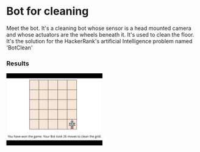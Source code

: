 # Bot for cleaning
Meet the bot. It's a cleaning bot whose sensor is a head mounted camera and whose actuators are the wheels beneath it. It's used to clean the floor. It's the solution for the HackerRank's artificial Intelligence problem named 'BotClean'

### Results
<img align = 'center' src = 'gifs/botClean-game-4.gif' width = '50%'>


